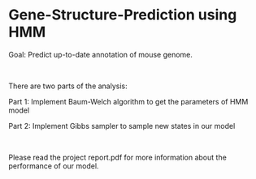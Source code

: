 # Gene-Structure-Prediction using HMM

Goal: Predict up-to-date annotation of mouse genome.  

<br />

There are two parts of the analysis: 

Part 1: Implement Baum-Welch algorithm to get the parameters of HMM model 

Part 2: Implement Gibbs sampler to sample new states in our model 

<br />

Please read the project report.pdf for more information about the performance of our model. 
